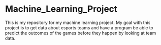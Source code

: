 # Machine_Learning_Project
This is my repository for my machine learning project. My goal with this project is to get data about esports teams and have a program be able to predict the outcomes of the games before they happen by looking at team data.

